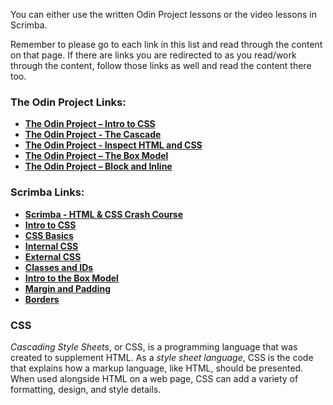 You can either use the written Odin Project lessons or the video lessons in Scrimba.

Remember to please go to each link in this list and read through the content on that page. If there are links you are redirected to as you read/work through the content, follow those links as well and read the content there too.

### The Odin Project Links:
- **[The Odin Project – Intro to CSS](https://www.theodinproject.com/lessons/foundations-intro-to-css)**
- **[The Odin Project - The Cascade](https://www.theodinproject.com/lessons/foundations-the-cascade)**
- **[The Odin Project - Inspect HTML and CSS](https://www.theodinproject.com/lessons/foundations-inspecting-html-and-css)**
- **[The Odin Project – The Box Model](https://www.theodinproject.com/paths/foundations/courses/foundations/lessons/the-box-model)**
- **[The Odin Project – Block and Inline](https://www.theodinproject.com/paths/foundations/courses/foundations/lessons/block-and-inline)**

### Scrimba Links:
- **[Scrimba - HTML & CSS Crash Course](https://scrimba.com/html-css-crash-course-c02l/~00)**
- **[Intro to CSS](https://scrimba.com/html-css-crash-course-c02l/~08)**
- **[CSS Basics](https://scrimba.com/html-css-crash-course-c02l/~09)**
- **[Internal CSS](https://scrimba.com/html-css-crash-course-c02l/~0f)**
- **[External CSS](https://scrimba.com/html-css-crash-course-c02l/~0g)**
- **[Classes and IDs](https://scrimba.com/html-css-crash-course-c02l/~0h)**
- **[Intro to the Box Model](https://scrimba.com/html-css-crash-course-c02l/~0k)**
- **[Margin and Padding](https://scrimba.com/html-css-crash-course-c02l/~0l)**
- **[Borders](https://scrimba.com/html-css-crash-course-c02l/~0m)**

### CSS

*Cascading Style Sheets*, or CSS, is a programming language that was created to supplement HTML. As a *style sheet language*, CSS is the code that explains how a markup language, like HTML, should be presented. When used alongside HTML on a web page, CSS can add a variety of formatting, design, and style details.
